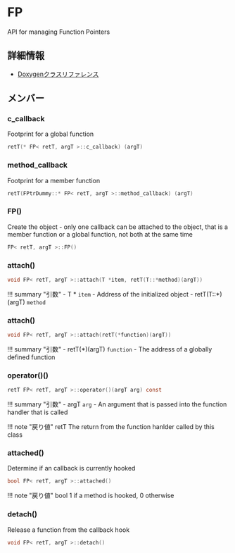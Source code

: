 # FP

API for managing Function Pointers 

## 詳細情報

- [Doxygenクラスリファレンス](https://lang-ship.com/reference/Arduino/latest/class_f_p.html)

## メンバー

###  c_callback
Footprint for a global function
```c
retT(* FP< retT, argT >::c_callback) (argT)
```


###  method_callback
Footprint for a member function
```c
retT(FPtrDummy::* FP< retT, argT >::method_callback) (argT)
```


### FP()


Create the  object - only one callback can be attached to the object, that is a member function or a global function, not both at the same time 
```c
FP< retT, argT >::FP()
```



### attach()



```c
void FP< retT, argT >::attach(T *item, retT(T::*method)(argT))
```

!!! summary "引数"
	- T * `item` - Address of the initialized object 
	- retT(T::*)(argT) `method` 



### attach()



```c
void FP< retT, argT >::attach(retT(*function)(argT))
```

!!! summary "引数"
	- retT(*)(argT) `function` - The address of a globally defined function 



### operator()()



```c
retT FP< retT, argT >::operator()(argT arg) const
```

!!! summary "引数"
	- argT `arg` - An argument that is passed into the function handler that is called 

!!! note "戻り値"
	retT The return from the function hanlder called by this class 



### attached()


Determine if an callback is currently hooked 

```c
bool FP< retT, argT >::attached()
```

!!! note "戻り値"
	bool 1 if a method is hooked, 0 otherwise 



### detach()


Release a function from the callback hook 
```c
void FP< retT, argT >::detach()
```



